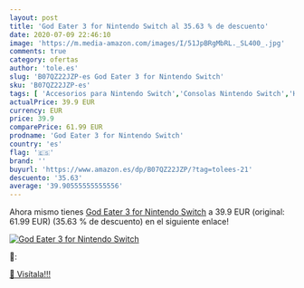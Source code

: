 ```yaml
---
layout: post
title: 'God Eater 3 for Nintendo Switch al 35.63 % de descuento'
date: 2020-07-09 22:46:10
image: 'https://m.media-amazon.com/images/I/51JpBRgMbRL._SL400_.jpg'
comments: true
category: ofertas
author: 'tole.es'
slug: 'B07QZ22JZP-es God Eater 3 for Nintendo Switch'
sku: 'B07QZ22JZP-es'
tags: [ 'Accesorios para Nintendo Switch','Consolas Nintendo Switch','Hardware y juegos para Nintendo Switch','Juegos para Nintendo Switch','Mandos para Nintendo Switch','Videojuegos','nintendo', ]
actualPrice: 39.9 EUR
currency: EUR
price: 39.9
comparePrice: 61.99 EUR
prodname: 'God Eater 3 for Nintendo Switch'
country: 'es'
flag: '🇪🇸'
brand: ''
buyurl: 'https://www.amazon.es/dp/B07QZ22JZP/?tag=tolees-21'
descuento: '35.63'
average: '39.90555555555556'
---
```


Ahora mismo tienes [God Eater 3 for Nintendo Switch](https://www.amazon.es/dp/B07QZ22JZP/?tag=tolees-21) a 39.9 EUR (original: 61.99 EUR) (35.63 %  de descuento) en el siguiente enlace!

[![God Eater 3 for Nintendo Switch](https://m.media-amazon.com/images/I/51JpBRgMbRL._SL400_.jpg)](https://www.amazon.es/dp/B07QZ22JZP/?tag=tolees-21)

🔎:


[🛒 Visítala!!!](https://www.amazon.es/dp/B07QZ22JZP/?tag=tolees-21)
